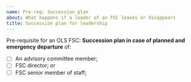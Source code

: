 ```yaml
---
name: Pre-req: Succession plan
about: What happens if a leader of an FSC leaves or disappears 
title: Succession plan for leadership
---
```


Pre-requisite for an OLS FSC: **Succession plan in case of planned and emergency departure** of:
- [ ] An advisory committee member;
- [ ] FSC director; or
- [ ] FSC senior member of staff;
